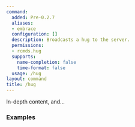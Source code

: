 ```yaml
---
command:
  added: Pre-0.2.7
  aliases:
  - embrace
  configuration: []
  description: Broadcasts a hug to the server.
  permissions:
  - rcmds.hug
  supports:
    name-completion: false
    time-format: false
  usage: /hug
layout: command
title: /hug
---
```


In-depth content, and...

### Examples

